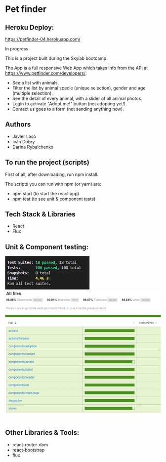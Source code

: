 # Pet finder

## Heroku Deploy:
https://petfinder-04.herokuapp.com/

In progress

This is a project built during the Skylab bootcamp.

The App is a full responsive Web App which takes info from the API at https://www.petfinder.com/developers/:

- See a list with animals.
- Filter the list by animal specie (unique selection), gender and age (multiple selection).
- See the detail of every animal, with a slider of all animal photos.
- Login to activate "Adopt me!" button (not adopting yet!). 
- Contact us goes to a form (not sending anything now).

## Authors

- Javier Laso
- Iván Dobry
- Darina Rybalchenko

## To run the project (scripts)

First of all, after downloading, run npm install.

The scripts you can run with npm (or yarn) are:

- npm start (to start the react app)
- npm test (to see unit & component tests)

## Tech Stack & Libraries

- React
- Flux

## Unit & Component testing:

![tests](/public/images/tests.jpg)
![test coverage](/public/images/coverage.jpg)

## Other Libraries & Tools:

- react-router-dom
- react-bootstrap
- flux